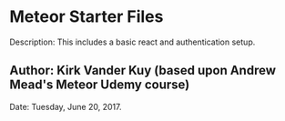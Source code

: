 # Meteor Starter Files

Description: This includes a basic react and authentication setup.

## Author: Kirk Vander Kuy (based upon Andrew Mead's Meteor Udemy course)

Date: Tuesday, June 20, 2017.

